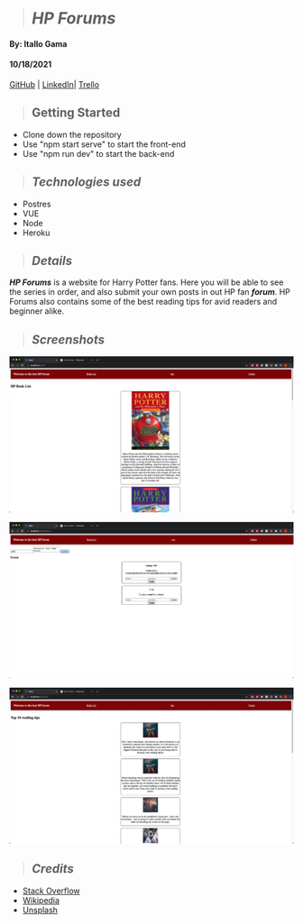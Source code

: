 > # **_HP Forums_**

#### By: Itallo Gama

#### 10/18/2021

 [ GitHub](https://github.com/ItalloGama) | [ LinkedIn](https://www.linkedin.com/in/itallo-gama/)|  [Trello](https://trello.com/b/elmBQePs/readasist)

> ## Getting Started

- Clone down the repository
- Use "npm start serve" to start the front-end
- Use "npm run dev" to start the back-end

> ## _Technologies used_

- Postres
- VUE
- Node
- Heroku

> ## _Details_

 **_HP Forums_** is a website for Harry Potter fans. Here you will be able to see the series in order, and also submit your own posts in out HP fan **_forum_**. HP Forums also contains some of the best reading tips for avid readers and beginner alike.


> ## _Screenshots_
>
> 
![Books](./screenshots/books.png)

![Forum](./screenshots/forum.png)

![Tips](./screenshots/tips.png)

> ## _Credits_

- [Stack Overflow](https://stackoverflow.com/)
- [Wikipedia](https://en.wikipedia.org/)
- [Unsplash](https://unsplash.com/)

